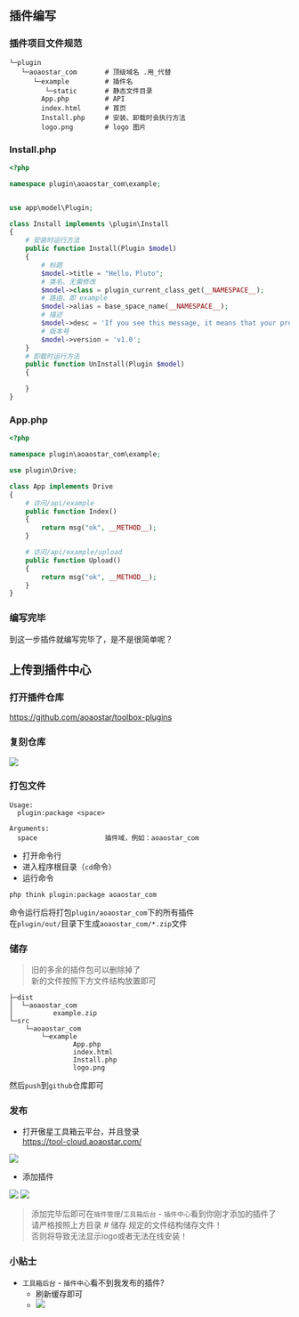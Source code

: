 ## 插件编写

### 插件项目文件规范
```
└─plugin
   └─aoaostar_com       # 顶级域名 .用_代替
      └─example         # 插件名
         └─static       # 静态文件目录
        App.php         # API
        index.html      # 首页
        Install.php     # 安装、卸载时会执行方法
        logo.png        # logo 图片
```

### Install.php
```php
<?php

namespace plugin\aoaostar_com\example;


use app\model\Plugin;

class Install implements \plugin\Install
{
    # 安装时运行方法
    public function Install(Plugin $model)
    {
        # 标题
        $model->title = "Hello，Pluto";
        # 类名、无需修改
        $model->class = plugin_current_class_get(__NAMESPACE__);
        # 路由、即 example
        $model->alias = base_space_name(__NAMESPACE__);
        # 描述
        $model->desc = 'If you see this message, it means that your program is running properly.';
        # 版本号
        $model->version = 'v1.0';
    }
    # 卸载时运行方法
    public function UnInstall(Plugin $model)
    {

    }
}
```

### App.php

```php
<?php

namespace plugin\aoaostar_com\example;

use plugin\Drive;

class App implements Drive
{
    # 访问/api/example
    public function Index()
    {
        return msg("ok", __METHOD__);
    }

    # 访问/api/example/upload
    public function Upload()
    {
        return msg("ok", __METHOD__);
    }
}
```
### 编写完毕
到这一步插件就编写完毕了，是不是很简单呢？

## 上传到插件中心

### 打开插件仓库  
<https://github.com/aoaostar/toolbox-plugins>

### 复刻仓库

![](images/plugin_1.png)
### 打包文件
```
Usage:
  plugin:package <space>

Arguments:
  space                 插件域，例如：aoaostar_com
```
* 打开命令行
* 进入程序根目录（`cd`命令）
* 运行命令
```
php think plugin:package aoaostar_com
```
命令运行后将打包`plugin/aoaostar_com`下的所有插件    
在`plugin/out/`目录下生成`aoaostar_com/*.zip`文件

### 储存
> 旧的多余的插件包可以删除掉了    
> 新的文件按照下方文件结构放置即可
```
├─dist
│  └─aoaostar_com
│          example.zip
└─src
    └─aoaostar_com
        └─example
                App.php
                index.html
                Install.php
                logo.png
```
然后`push`到`github`仓库即可

### 发布
* 打开傲星工具箱云平台，并且登录    
<https://tool-cloud.aoaostar.com/>

![](images/plugin_2.png)

* 添加插件  

![](images/plugin_3.png)
![](images/plugin_4.png)
> 添加完毕后即可在`插件管理`/`工具箱后台` - `插件中心`看到你刚才添加的插件了   
>请严格按照上方目录 # 储存 规定的文件结构储存文件！    
>否则将导致无法显示logo或者无法在线安装！
### 小贴士
* `工具箱后台` - `插件中心`看不到我发布的插件?
    * 刷新缓存即可    
    * ![](images/plugin_5.png)